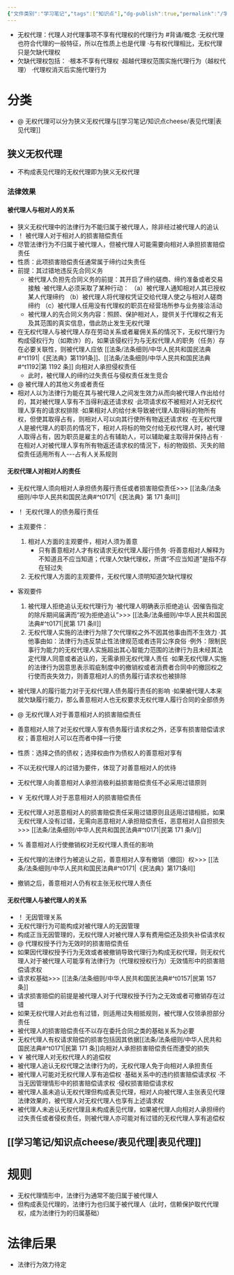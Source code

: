 ```yaml
---
{"文件类别":"学习笔记","tags":["知识点"],"dg-publish":true,"permalink":"/学习笔记/知识点cheese/无权代理/","dgPassFrontmatter":true,"created":"2024-07-30T16:23:17.458+08:00","updated":"2024-09-16T10:43:32.900+08:00"}
---
```


- 无权代理：代理人对代理事项不享有代理权的代理行为 #背诵/概念 
·无权代理也符合代理的一般特征，所以在性质上也是代理
·与有权代理相比，无权代理只是欠缺代理权
- 欠缺代理权包括：
·根本不享有代理权
·超越代理权范围实施代理行为（越权代理）
·代理权消灭后实施代理行为
# 分类
- @ 无权代理可以分为狭义无权代理与[[学习笔记/知识点cheese/表见代理\|表见代理]]
## 狭义无权代理
- 不构成表见代理的无权代理即为狭义无权代理
### 法律效果
#### 被代理人与相对人的关系
- 狭义无权代理中的法律行为不能归属于被代理人，除非经过被代理人的追认
- ！ 被代理人对于相对人的损害赔偿责任
- 尽管法律行为不归属于被代理人，但被代理人可能需要向相对人承担损害赔偿责任
- 性质：此项损害赔偿责任通常属于缔约过失责任
- 前提：其过错地违反先合同义务
	- 被代理人负担先合同义务的前提：其开启了缔约磋商、缔约准备或者交易接触
	·被代理人必须采取了某种行动：
	（a）被代理人通知相对人其已授权某人代理缔约
	（b）被代理人将代理权凭证交给代理人使之与相对人磋商缔约
	（c）被代理人任用没有代理权的职员在经营场所参与业务接洽活动
	- 被代理人的先合同义务内容：照顾、保护相对人，提供关于代理权之有无及其范围的真实信息，借此防止发生无权代理
- 在无权代理人与被代理人存在劳动关系或者雇佣关系的情况下，无权代理行为构成侵权行为（如欺诈）的，如果该侵权行为与无权代理人的职务（任务）存在必要关联性，则被代理人应依 [[法条/法条细则/中华人民共和国民法典#^t1191\|《民法典》第1191条]]、[[法条/法条细则/中华人民共和国民法典#^t1192\|第 1192 条]] 向相对人承担侵权责任
	- 此时，被代理人的缔约过失责任与侵权责任发生竞合
- @ 被代理人的其他义务或者责任
- 相对人以为法律行为能在其与被代理人之间发生效力从而向被代理人作出给付的，其对被代理人享有不当得利返还请求权
·此项请求权不被相对人对无权代理人享有的请求权排除
·如果相对人的给付未导致被代理人取得标的物所有权，但使其取得占有，则相对人可以向其行使所有物返还请求权
·在无权代理人是被代理人的职员的情况下，相对人将标的物交付给无权代理人时，被代理人取得占有，因为职员是雇主的占有辅助人，可以辅助雇主取得并保持占有
·在相对人对被代理人享有所有物返还请求权的情況下，标的物毁损、灭失的赔偿责任适用所有人---占有人关系规则
#### 无权代理人对相对人的责任
- 无权代理人须向相对人承担债务履行责任或者损害赔偿责任>>> [[法条/法条细则/中华人民共和国民法典#^t0171\|《民法典》第 171 条Ⅲ]]

- ！ 无权代理人的债务履行责任
- 主观要件：
	1. 相对人方面的主观要件，相对人须为善意
		- 只有善意相对人才有权请求无权代理人履行债务
		·将善意相对人解释为不知道且不应当知道；代理人欠缺代理权，所谓“不应当知道”是指不存在轻过失
	2. 无权代理人方面的主观要件，无权代理人须明知道欠缺代理权
- 客观要件
	1. 被代理人拒绝追认无权代理行为
	·被代理人明确表示拒绝追认
	·因催告指定的除斥期间届满而“视为拒绝追认”>>> [[法条/法条细则/中华人民共和国民法典#^t0171\|民第 171 条Ⅱ]]
	2.  无权代理人实施的法律行为除了欠代理权之外不因其他事由而不生效力
	·其他事由如：法律行为违反禁止性法律规范或者违背公序良俗
	·例外：限制民事行为能力的无权代理人实施超出其心智能力范围的法律行为且未经其法定代理人同意或者追认的，无需承担无权代理人责任
	·如果无权代理人实施的法律行为因意思表示瑕疵制度中的撤销权或者消费者合同中的撤回权之行使而丧失效力，则善意相对人的债务履行请求权也被排除
- 被代理人的履行能力对于无权代理人债务履行责任的影响
·如果被代理人本来就欠缺履行能力，那么善意相对人也无权要求无权代理人履行合同的全部债务
- @ 无权代理人对于善意相对人的损害赔偿责任
- 善意相对人除了对无权代理人享有债务履行请求权之外，还享有损害赔偿请求权；善意相对人可以在而者中择一行使
- 性质：选择之债的债权；选择权由作为债权人的善意相对享有
- 不以无权代理人的过错为要件，体现了对善意相对人的优待
- 无权代理人向善意相对人承担消极利益损害赔偿责任不必采用过错原则
- ￥ 无权代理人对于恶意相对人的损害赔偿责任
- 无权代理人对恶意相对人的损害赔偿责任采用过错原则且适用过错相抵，如果无权代理人没有过错，无需向恶意相对人承担赔偿责任，恶意相对人自担损失>>> [[法条/法条细则/中华人民共和国民法典#^t0171\|民第 171 条Ⅳ]]
- % 善意相对人行使撤销权对无权代理人责任的影响
- 无权代理的法律行为被追认之前，善意相对人享有撤销（撤回）权>>> [[法条/法条细则/中华人民共和国民法典#^t0171\|《民法典》第171条Ⅱ]]
- 撤销之后，善意相对人仍有权主张无权代理人责任
#### 无权代理人与被代理人的关系
- ！ 无因管理关系
- 无权代理行为可能构成对被代理人的无因管理
- 构成正当无因管理的，无权代理人对被代理人享有费用偿还及损失补偿请求权
- @ 代理权授予行为无效时的损害赔偿责任
- 如果因代理权授予行为无效或者被撤销导致代理行为构成无权代理，则无权代理人对于被代理人可能享有法律行为（代理权授权行为）无效情形中的损害赔偿请求权
- 请求权基础>>> [[法条/法条细则/中华人民共和国民法典#^t0157\|民第 157 条]]
- 请求损害赔偿的前提是被代理人对于代理权授予行为之无效或者可撤销存在过错
- 如果无权代理人对此也有过错，则适用过失相抵规则，被代理人仅领承担部分责任
- 被代理人的损害赔偿责任不以存在委托合同之类的基础关系为必要
- 无权代理人有权请求赔偿的损害包括因其依据[[法条/法条细则/中华人民共和国民法典#^t0171\|民第 171 条]]向相对人承担损害赔偿责任而遭受的损失
- ￥ 被代理人对无权代理人的追偿权
- 被代理人追认无权代理之法律行为的，无权代理人免于向相对人承担责任
- 被代理人可能对无权代理人享有追偿权
·基础关系中的违约损害赔偿请求权
·不当无因管理情形中的损害赔偿请求权
·侵权损害赔偿请求权
- 被代理人虽未追认无权代理但构成表见代理，相对人向被代理人主张表见代理法律效果的，被代理人对无权代理人也享有上述请求权
- 被代理人未追认无权代理且未构成表见代理，如果被代理人向相对人承担缔约过失责任或者侵权责任，则被代理人亦可能对有过错的无权代理人享有追偿权

## [[学习笔记/知识点cheese/表见代理\|表见代理]]

# 规则
- 无权代理情形中，法律行为通常不能归属于被代理人
- 但构成表见代理的，法律行为也归属于被代理人（此时，信赖保护取代代理权，成为法律行为的归属基础）
# 法律后果
- 法律行为效力待定
